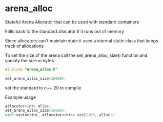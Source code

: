 # arena_alloc

Stateful Arena Allocator that can be used with standard containers

Falls back to the standard allocator if it runs out of memory

Since allocators can't maintain state it uses a internal static class that keeps track of allocations 

To set the size of the arena call the set_arena_alloc_size() function and specify the size in bytes

```cpp
#include "arena_alloc.h"
...
set_arena_alloc_size(10000);
```


set the standard to c++ 20 to compile


Example usage
```cpp
allocator<int> alloc;
set_arena_alloc_size(10000);
std::vector<int, allocator<int>> vec1(100, alloc);
```
